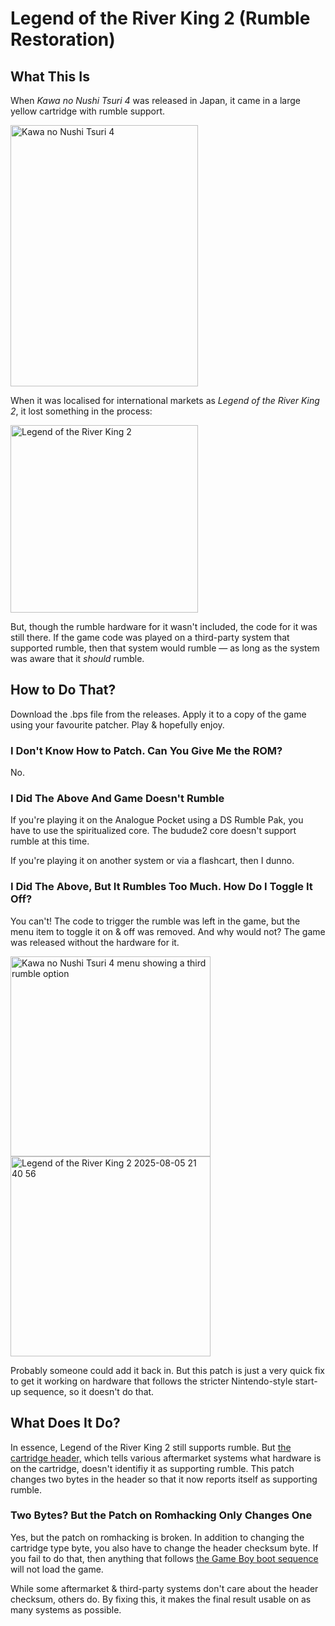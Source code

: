 # Legend of the River King 2 (Rumble Restoration)

## What This Is

When _Kawa no Nushi Tsuri 4_ was released in Japan, it came in a large yellow cartridge with rumble support.

<img width="300" height="418" alt="Kawa no Nushi Tsuri 4" src="https://github.com/user-attachments/assets/09263e67-aa79-460e-9698-8ce4e9e4ddc9" />

When it was localised for international markets as _Legend of the River King 2_, it lost something in the process:

<img width="300" alt="Legend of the River King 2" src="https://github.com/user-attachments/assets/d1ac357d-8d9c-47ed-962d-5c62cfdb4fda" />

But, though the rumble hardware for it wasn't included, the code for it was still there. If the game code was played on a third-party system that supported rumble, then that system would rumble — as long as the system was aware that it _should_ rumble.

## How to Do That?

Download the .bps file from the releases. Apply it to a copy of the game using your favourite patcher. Play & hopefully enjoy.

### I Don't Know How to Patch. Can You Give Me the ROM?

No.

### I Did The Above And Game Doesn't Rumble

If you're playing it on the Analogue Pocket using a DS Rumble Pak, you have to use the spiritualized core. The budude2 core doesn't support rumble at this time.

If you're playing it on another system or via a flashcart, then I dunno.

### I Did The Above, But It Rumbles Too Much. How Do I Toggle It Off?

You can't! The code to trigger the rumble was left in the game, but the menu item to toggle it on & off was removed. And why would not? The game was released without the hardware for it.

<img height="320" alt="Kawa no Nushi Tsuri 4 menu showing a third rumble option" src="https://github.com/user-attachments/assets/2f6442c8-4680-4b98-9b61-c547fd177577" /> <img height="320" alt="Legend of the River King 2 2025-08-05 21 40 56" src="https://github.com/user-attachments/assets/814fd8b8-665d-487a-9f4c-ea20aa220278" />

Probably someone could add it back in. But this patch is just a very quick fix to get it working on hardware that follows the stricter Nintendo-style start-up sequence, so it doesn't do that.

## What Does It Do?

In essence, Legend of the River King 2 still supports rumble. But [the cartridge header,](https://gbdev.io/pandocs/The_Cartridge_Header.html) which tells various aftermarket systems what hardware is on the cartridge, doesn't identifiy it as supporting rumble. This patch changes two bytes in the header so that it now reports itself as supporting rumble.

### Two Bytes? But the Patch on Romhacking Only Changes One

Yes, but the patch on romhacking is broken. In addition to changing the cartridge type byte, you also have to change the header checksum byte. If you fail to do that, then anything that follows [the Game Boy boot sequence](https://gbdev.io/pandocs/Power_Up_Sequence.html) will not load the game.

While some aftermarket & third-party systems don't care about the header checksum, others do. By fixing this, it makes the final result usable on as many systems as possible.
